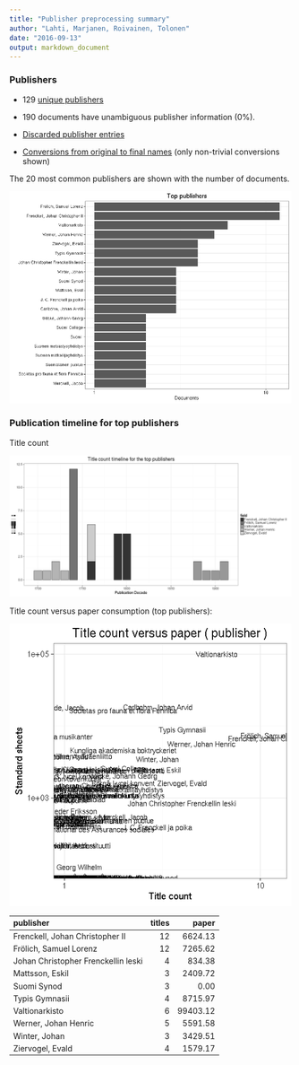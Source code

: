 ```yaml
---
title: "Publisher preprocessing summary"
author: "Lahti, Marjanen, Roivainen, Tolonen"
date: "2016-09-13"
output: markdown_document
---
```



### Publishers

 * 129 [unique publishers](output.tables/publisher_accepted.csv)

 * 190 documents have unambiguous publisher information (0%). 

 * [Discarded publisher entries](output.tables/publisher_discarded.csv)

 * [Conversions from original to final names](output.tables/publisher_conversion_nontrivial.csv) (only non-trivial conversions shown)


The 20 most common publishers are shown with the number of documents. 

![plot of chunk summarypublisher2](figure/summarypublisher2-1.png)

### Publication timeline for top publishers

Title count

![plot of chunk summaryTop10pubtimeline](figure/summaryTop10pubtimeline-1.png)



Title count versus paper consumption (top publishers):

![plot of chunk publishertitlespapers](figure/publishertitlespapers-1.png)

|publisher                           | titles|    paper|
|:-----------------------------------|------:|--------:|
|Frenckell, Johan Christopher II     |     12|  6624.13|
|Frölich, Samuel Lorenz              |     12|  7265.62|
|Johan Christopher Frenckellin leski |      4|   834.38|
|Mattsson, Eskil                     |      3|  2409.72|
|Suomi Synod                         |      3|     0.00|
|Typis Gymnasii                      |      4|  8715.97|
|Valtionarkisto                      |      6| 99403.12|
|Werner, Johan Henric                |      5|  5591.58|
|Winter, Johan                       |      3|  3429.51|
|Ziervogel, Evald                    |      4|  1579.17|


